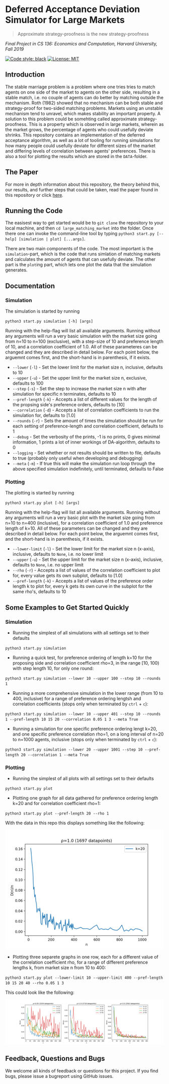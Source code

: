 # Deferred Acceptance Deviation Simulator for Large Markets

> Approximate strategy-proofness is the new strategy-proofness

_Final Project in CS 136: Economics and Computation, Harvard University, Fall 2019_

[![Code style: black](https://img.shields.io/badge/code%20style-black-000000.svg)](https://github.com/psf/black)
[![License: MIT](https://img.shields.io/badge/License-MIT-yellow.svg)](https://opensource.org/licenses/MIT)

## Introduction

The stable marriage problem is a problem where one tries tries to match agents on one side of the market to agents on the other side, resulting in a stable match, i.e. no couple of agents can do better by matching outside the mechanism. Roth (1982) showed that no mechanism can be both stable and strategy-proof for two-sided matching problems. Markets using an unstable mechanism tend to unravel, which makes stability an important property. A solution to this problem could be somehting called approximate strategy-proofness. This is a property which is observed in large markets, wherein as the market grows, the percentage of agents who could usefully deviate shrinks. This repository contains an implementation of the deferred acceptance algorithm, as well as a lot of tooling for running simulations for how many people could usefully deviate for different sizes of the market and differing levels of correlation between agents' preferences. There is also a tool for plotting the results which are stored in the `DATA`-folder.

## The Paper

For more in depth information about this repository, the theory behind this, our results, and further steps that could be taken, read the paper found in this repository or click [here](https://github.com/weird-foreign-guys/large_matching_market/blob/master/Approximate_Strategy_Proofness_in_Large_Markets.pdf).

## Running the Code

The easisest way to get started would be to `git clone` the repository to your local machine, and then `cd large_matching_market` into the folder. Once there one can invoke the command-line tool by typing `python3 start.py [--help] [simulation | plot] [...args]`.

There are two main components of the code. The most important is the `simulation`-part, which is the code that runs simlation of matching markets and calculates the amount of agents that can usefully deviate. The other part is the `plot`ing part, which lets one plot the data that the simulation generates.

## Documentation

### Simulation

The simulation is started by running

`python3 start.py simulation [-h] [args]`

Running with the help-flag will list all available arguments. Running without any arguments will run a very basic simulation with the market size going from n=10 to n=100 (exclusive), with a step-size of 10 and preference length of 10, and a correlation coefficient of 1.0. All of these parameteres can be changed and they are described in detail below. For each point below, the arguemnt comes first, and the short-hand is in parenthesis, if it exists.

- `--lower` (`-l`) - Set the lower limit for the market size n, inclusive, defaults to 10
- `--upper` (`-u`) - Set the upper limit for the market size n, exclusive, defaults to 100
- `--step` (`-s`) - Set the step to increase the market size n with after simulation for specific n terminates, defaults to 10
- `--pref-length` (`-k`) - Accepts a list of different values for the length of the propsing side's preference orders, defaults to [10]
- `--correlation` (`-d`) - Accepts a list of correlation coefficients to run the simulation for, defaults to [1.0]
- `--rounds` (`-r`) - Sets the amount of times the simulation should be run for each setting of preference-length and correlation coefficient, defaults to 1
- `--debug` - Set the verbosity of the prints, -1 is no prints, 0 gives minimal information, 1 prints a lot of inner workings of DA-algorithm, defaults to 0
- `--logging` - Set whether or not results should be written to file, defaults to true (probably only useful when developing and debugging)
- `--meta` (`-m`) - If true this will make the simulation run loop through the above specified simulation indefinitely, until terminated, defaults to False

### Plotting

The plotting is started by running

`python3 start.py plot [-h] [args]`

Running with the help-flag will list all available arguments. Running without any arguments will run a very basic plot with the market size going from n=10 to n=400 (inclusive), for a correlation coefficient of 1.0 and preference length of k=10. All of these parameters can be changed and they are described in detail below. For each point below, the arguemnt comes first, and the short-hand is in parenthesis, if it exists.

- `--lower-limit` (`-l`) - Set the lower limit for the market size n (x-axis), inclusive, defaults to `None`, i.e. no lower limit
- `--upper` (`-u`) - Set the upper limit for the market size n (x-axis), inclusive, defaults to `None`, i.e. no upper limit
- `--rho` (`-r`) - Accepts a list of values of the correlation coefficient to plot for, every value gets its own subplot, defaults to [1.0]
- `--pref-length` (`-k`) - Accepts a list of values of the preference order length k to plot for, every k gets its own curve in the subplot for the same rho's, defaults to 10

## Some Examples to Get Started Quickly

### Simulation

- Running the simplest of all simulations with all settings set to their defaults

`python3 start.py simulation`

- Running a quick test, for preference ordering of length k=10 for the proposing side and correlation coefficient rho=3, in the range \[10, 100) with step length 10, for only one round:

`python3 start.py simulation --lower 10 --upper 100 --step 10 --rounds 1`

- Running a more comprehensive simulation in the lower range (from 10 to 400, inclusive) for a range of preference ordering lengtsh and correlation coefficients (stops only when terminated by `ctrl` + `c`):

`python3 start.py simulation --lower 10 --upper 401 --step 10 --rounds 1 --pref-length 10 15 20 --correlation 0.05 1 3 --meta True`

- Running a simulation for one specific preference ordering lengt k=20, and one specific preference correlation rho=1, on a long interval of n=20 to n=1000 agents, inclusive (stops only when terminated by `ctrl` + `c`):

`python3 start.py simulation --lower 20 --upper 1001 --step 10 --pref-length 20 --correlation 1 --meta True`

### Plotting

- Running the simplest of all plots with all settings set to their defaults

`python3 start.py plot`

- Plotting one graph for all data gathered for preference ordering length k=20 and for correlation coefficient rho=1:

`python3 start.py plot --pref-length 20 --rho 1`

With the data in this repo this displays something like the following:

![Exampple plot for the above command](https://github.com/weird-foreign-guys/large_matching_market/blob/master/img/example_1.png)

- Plotting three separete graphs in one row, each for a different value of the correlation coefficient rho, for a range of different preference lengths k, from market size n from 10 to 400:

`python3 start.py plot --lower-limit 10 --upper-limit 400 --pref-length 10 15 20 40 --rho 0.05 1 3`

This could look like the following:

![Exampple plot for the above command](https://github.com/weird-foreign-guys/large_matching_market/blob/master/img/example_2.png)


## Feedback, Questions and Bugs

We welcome all kinds of feedback or questions for this project. If you find bugs, please issue a bugreport using GitHub issues.
